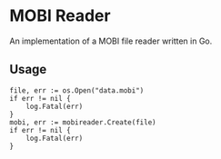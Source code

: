 # MOBI Reader

An implementation of a MOBI file reader written in Go.

## Usage

```
file, err := os.Open("data.mobi")
if err != nil {
	log.Fatal(err)
}
mobi, err := mobireader.Create(file)
if err != nil {
	log.Fatal(err)
}
```
